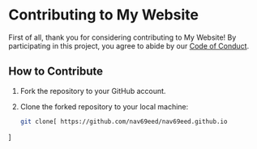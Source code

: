 # Contributing to My Website

First of all, thank you for considering contributing to My Website! By participating in this project, you agree to abide by our [Code of Conduct](CODE_OF_CONDUCT.md).

## How to Contribute

1. Fork the repository to your GitHub account.
2. Clone the forked repository to your local machine:

   ```bash
   git clone[ https://github.com/nav69eed/nav69eed.github.io
]
